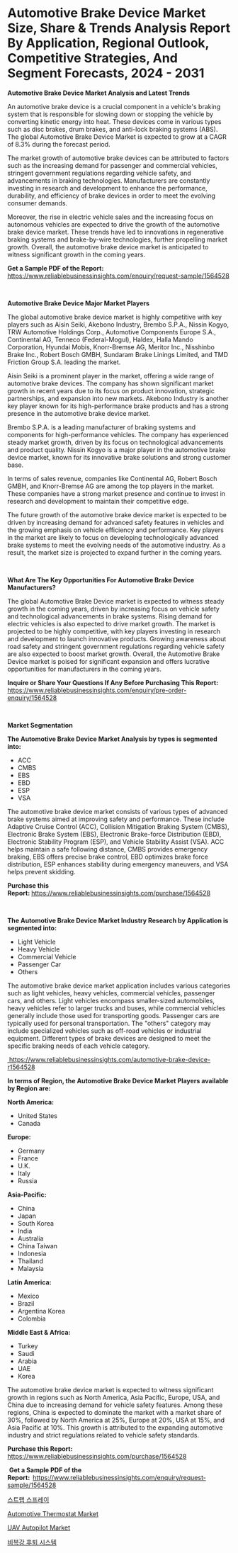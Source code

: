 <p><h1>Automotive Brake Device Market Size, Share & Trends Analysis Report By Application, Regional Outlook, Competitive Strategies, And Segment Forecasts, 2024 - 2031</h1></p><p><strong>Automotive Brake Device Market Analysis and Latest Trends</strong></p>
<p><p>An automotive brake device is a crucial component in a vehicle's braking system that is responsible for slowing down or stopping the vehicle by converting kinetic energy into heat. These devices come in various types such as disc brakes, drum brakes, and anti-lock braking systems (ABS). The global Automotive Brake Device Market is expected to grow at a CAGR of 8.3% during the forecast period.</p><p>The market growth of automotive brake devices can be attributed to factors such as the increasing demand for passenger and commercial vehicles, stringent government regulations regarding vehicle safety, and advancements in braking technologies. Manufacturers are constantly investing in research and development to enhance the performance, durability, and efficiency of brake devices in order to meet the evolving consumer demands.</p><p>Moreover, the rise in electric vehicle sales and the increasing focus on autonomous vehicles are expected to drive the growth of the automotive brake device market. These trends have led to innovations in regenerative braking systems and brake-by-wire technologies, further propelling market growth. Overall, the automotive brake device market is anticipated to witness significant growth in the coming years.</p></p>
<p><strong>Get a Sample PDF of the Report:&nbsp;</strong> <a href="https://www.reliablebusinessinsights.com/enquiry/request-sample/1564528">https://www.reliablebusinessinsights.com/enquiry/request-sample/1564528</a></p>
<p>&nbsp;</p>
<p><strong>Automotive Brake Device Major Market Players</strong></p>
<p><p>The global automotive brake device market is highly competitive with key players such as Aisin Seiki, Akebono Industry, Brembo S.P.A., Nissin Kogyo, TRW Automotive Holdings Corp., Automotive Components Europe S.A., Continental AG, Tenneco (Federal-Mogul), Haldex, Halla Mando Corporation, Hyundai Mobis, Knorr-Bremse AG, Meritor Inc., Nisshinbo Brake Inc., Robert Bosch GMBH, Sundaram Brake Linings Limited, and TMD Friction Group S.A. leading the market.</p><p>Aisin Seiki is a prominent player in the market, offering a wide range of automotive brake devices. The company has shown significant market growth in recent years due to its focus on product innovation, strategic partnerships, and expansion into new markets. Akebono Industry is another key player known for its high-performance brake products and has a strong presence in the automotive brake device market.</p><p>Brembo S.P.A. is a leading manufacturer of braking systems and components for high-performance vehicles. The company has experienced steady market growth, driven by its focus on technological advancements and product quality. Nissin Kogyo is a major player in the automotive brake device market, known for its innovative brake solutions and strong customer base.</p><p>In terms of sales revenue, companies like Continental AG, Robert Bosch GMBH, and Knorr-Bremse AG are among the top players in the market. These companies have a strong market presence and continue to invest in research and development to maintain their competitive edge.</p><p>The future growth of the automotive brake device market is expected to be driven by increasing demand for advanced safety features in vehicles and the growing emphasis on vehicle efficiency and performance. Key players in the market are likely to focus on developing technologically advanced brake systems to meet the evolving needs of the automotive industry. As a result, the market size is projected to expand further in the coming years.</p></p>
<p>&nbsp;</p>
<p><strong>What Are The Key Opportunities For Automotive Brake Device Manufacturers?</strong></p>
<p><p>The global Automotive Brake Device market is expected to witness steady growth in the coming years, driven by increasing focus on vehicle safety and technological advancements in brake systems. Rising demand for electric vehicles is also expected to drive market growth. The market is projected to be highly competitive, with key players investing in research and development to launch innovative products. Growing awareness about road safety and stringent government regulations regarding vehicle safety are also expected to boost market growth. Overall, the Automotive Brake Device market is poised for significant expansion and offers lucrative opportunities for manufacturers in the coming years.</p></p>
<p><strong>Inquire or Share Your Questions If Any Before Purchasing This Report:</strong> <a href="https://www.reliablebusinessinsights.com/enquiry/pre-order-enquiry/1564528">https://www.reliablebusinessinsights.com/enquiry/pre-order-enquiry/1564528</a></p>
<p>&nbsp;</p>
<p><strong>Market Segmentation</strong></p>
<p><strong>The Automotive Brake Device Market Analysis by types is segmented into:</strong></p>
<p><ul><li>ACC</li><li>CMBS</li><li>EBS</li><li>EBD</li><li>ESP</li><li>VSA</li></ul></p>
<p><p>The automotive brake device market consists of various types of advanced brake systems aimed at improving safety and performance. These include Adaptive Cruise Control (ACC), Collision Mitigation Braking System (CMBS), Electronic Brake System (EBS), Electronic Brake-force Distribution (EBD), Electronic Stability Program (ESP), and Vehicle Stability Assist (VSA). ACC helps maintain a safe following distance, CMBS provides emergency braking, EBS offers precise brake control, EBD optimizes brake force distribution, ESP enhances stability during emergency maneuvers, and VSA helps prevent skidding.</p></p>
<p><strong>Purchase this Report:&nbsp;</strong><a href="https://www.reliablebusinessinsights.com/purchase/1564528">https://www.reliablebusinessinsights.com/purchase/1564528</a></p>
<p>&nbsp;</p>
<p><strong>The Automotive Brake Device Market Industry Research by Application is segmented into:</strong></p>
<p><ul><li>Light Vehicle</li><li>Heavy Vehicle</li><li>Commercial Vehicle</li><li>Passenger Car</li><li>Others</li></ul></p>
<p><p>The automotive brake device market application includes various categories such as light vehicles, heavy vehicles, commercial vehicles, passenger cars, and others. Light vehicles encompass smaller-sized automobiles, heavy vehicles refer to larger trucks and buses, while commercial vehicles generally include those used for transporting goods. Passenger cars are typically used for personal transportation. The "others" category may include specialized vehicles such as off-road vehicles or industrial equipment. Different types of brake devices are designed to meet the specific braking needs of each vehicle category.</p></p>
<p><a href="https://www.reliablebusinessinsights.com/automotive-brake-device-r1564528">&nbsp;https://www.reliablebusinessinsights.com/automotive-brake-device-r1564528</a></p>
<p><strong>In terms of Region, the Automotive Brake Device Market Players available by Region are:</strong></p>
<p>
    <p> <strong> North America: </strong>
        <ul>
            <li>United States</li>
            <li>Canada</li>
        </ul>
        </p> 
    <p> <strong> Europe: </strong>
        <ul>
            <li>Germany</li>
            <li>France</li>
            <li>U.K.</li>
            <li>Italy</li>
            <li>Russia</li>
        </ul>
        </p> 
    <p> <strong> Asia-Pacific: </strong>
        <ul>
            <li>China</li>
            <li>Japan</li>
            <li>South Korea</li>
            <li>India</li>
            <li>Australia</li>
            <li>China Taiwan</li>
            <li>Indonesia</li>
            <li>Thailand</li>
            <li>Malaysia</li>
        </ul>
        </p> 
    <p> <strong> Latin America: </strong>
        <ul>
            <li>Mexico</li>
            <li>Brazil</li>
            <li>Argentina Korea</li>
            <li>Colombia</li>
        </ul>
        </p> 
    <p> <strong> Middle East & Africa: </strong>
        <ul>
            <li>Turkey</li>
            <li>Saudi</li>
            <li>Arabia</li>
            <li>UAE</li>
            <li>Korea</li>
        </ul>
    </p>
    </p>
<p><p>The automotive brake device market is expected to witness significant growth in regions such as North America, Asia Pacific, Europe, USA, and China due to increasing demand for vehicle safety features. Among these regions, China is expected to dominate the market with a market share of 30%, followed by North America at 25%, Europe at 20%, USA at 15%, and Asia Pacific at 10%. This growth is attributed to the expanding automotive industry and strict regulations related to vehicle safety standards.</p></p>
<p><strong>Purchase this Report: </strong><a href="https://www.reliablebusinessinsights.com/purchase/1564528">https://www.reliablebusinessinsights.com/purchase/1564528</a></p>
<p>&nbsp;<strong>Get a Sample PDF of the Report:&nbsp;&nbsp;</strong><a href="https://www.reliablebusinessinsights.com/enquiry/request-sample/1564528">https://www.reliablebusinessinsights.com/enquiry/request-sample/1564528</a></p>
<p><strong></strong></p>
<p><p><a href="https://github.com/FelipeGrrady654556/Market-Research-Report-List-2/blob/main/7067774114618.md">스트랩 스프레이</a></p><p><a href="https://github.com/muhammadasraf467/Market-Research-Report-List-1/blob/main/automotive-thermostat-market.md">Automotive Thermostat Market</a></p><p><a href="https://github.com/sosoelmasry38/Market-Research-Report-List-1/blob/main/uav-autopilot-market.md">UAV Autopilot Market</a></p><p><a href="https://github.com/vss5505pa7z1p/Market-Research-Report-List-2/blob/main/3789163114617.md">비복강 후퇴 시스템</a></p></p>